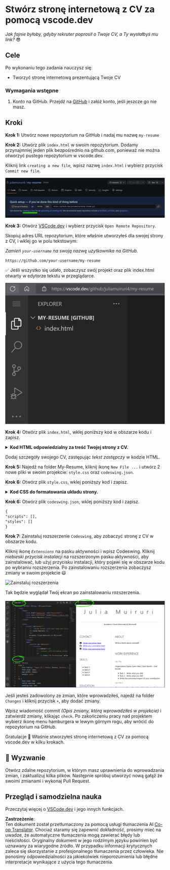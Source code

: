 <!--
CO_OP_TRANSLATOR_METADATA:
{
  "original_hash": "2fcb983b8dbadadb1bc2e97f8c12dac5",
  "translation_date": "2025-08-24T13:06:41+00:00",
  "source_file": "8-code-editor/1-using-a-code-editor/assignment.md",
  "language_code": "pl"
}
-->
# Stwórz stronę internetową z CV za pomocą vscode.dev

_Jak fajnie byłoby, gdyby rekruter poprosił o Twoje CV, a Ty wysłałbyś mu link?_ 😎

## Cele

Po wykonaniu tego zadania nauczysz się:

- Tworzyć stronę internetową prezentującą Twoje CV

### Wymagania wstępne

1. Konto na GitHub. Przejdź na [GitHub](https://github.com/) i załóż konto, jeśli jeszcze go nie masz.

## Kroki

**Krok 1:** Utwórz nowe repozytorium na GitHub i nadaj mu nazwę `my-resume`

**Krok 2:** Utwórz plik `index.html` w swoim repozytorium. Dodamy przynajmniej jeden plik bezpośrednio na github.com, ponieważ nie można otworzyć pustego repozytorium w vscode.dev.

Kliknij link `creating a new file`, wpisz nazwę `index.html` i wybierz przycisk `Commit new file`.

![Utwórz nowy plik na github.com](../../../../8-code-editor/images/new-file-github.com.png)

**Krok 3:** Otwórz [VSCode.dev](https://vscode.dev) i wybierz przycisk `Open Remote Repository`.

Skopiuj adres URL repozytorium, które właśnie utworzyłeś dla swojej strony z CV, i wklej go w polu tekstowym:

_Zamień `your-username` na swoją nazwę użytkownika na GitHub._

```
https://github.com/your-username/my-resume
```

✅ Jeśli wszystko się udało, zobaczysz swój projekt oraz plik index.html otwarty w edytorze tekstu w przeglądarce.

![Utwórz nowy plik](../../../../8-code-editor/images/project-on-vscode.dev.png)

**Krok 4:** Otwórz plik `index.html`, wklej poniższy kod w obszarze kodu i zapisz.

<details>
    <summary><b>Kod HTML odpowiedzialny za treść Twojej strony z CV.</b></summary>
    
        <html>

            <head>
                <link href="style.css" rel="stylesheet">
                <link rel="stylesheet" href="https://cdnjs.cloudflare.com/ajax/libs/font-awesome/5.15.4/css/all.min.css">
                <title>Twoje Imię i Nazwisko!</title>
            </head>
            <body>
                <header id="header">
                    <!-- nagłówek CV z Twoim imieniem i stanowiskiem -->
                    <h1>Twoje Imię i Nazwisko!</h1>
                    <hr>
                    Twoja Rola!
                    <hr>
                </header>
                <main>
                    <article id="mainLeft">
                        <section>
                            <h2>KONTAKT</h2>
                            <!-- dane kontaktowe, w tym media społecznościowe -->
                            <p>
                                <i class="fa fa-envelope" aria-hidden="true"></i>
                                <a href="mailto:username@domain.top-level domain">Wpisz swój e-mail tutaj</a>
                            </p>
                            <p>
                                <i class="fab fa-github" aria-hidden="true"></i>
                                <a href="github.com/yourGitHubUsername">Wpisz swoją nazwę użytkownika tutaj!</a>
                            </p>
                            <p>
                                <i class="fab fa-linkedin" aria-hidden="true"></i>
                                <a href="linkedin.com/yourLinkedInUsername">Wpisz swoją nazwę użytkownika tutaj!</a>
                            </p>
                        </section>
                        <section>
                            <h2>UMIEJĘTNOŚCI</h2>
                            <!-- Twoje umiejętności -->
                            <ul>
                                <li>Umiejętność 1!</li>
                                <li>Umiejętność 2!</li>
                                <li>Umiejętność 3!</li>
                                <li>Umiejętność 4!</li>
                            </ul>
                        </section>
                        <section>
                            <h2>EDUKACJA</h2>
                            <!-- Twoje wykształcenie -->
                            <h3>Wpisz tutaj swój kierunek studiów!</h3>
                            <p>
                                Wpisz tutaj nazwę instytucji!
                            </p>
                            <p>
                                Data rozpoczęcia - Data zakończenia
                            </p>
                        </section>            
                    </article>
                    <article id="mainRight">
                        <section>
                            <h2>O MNIE</h2>
                            <!-- informacje o Tobie -->
                            <p>Wpisz kilka słów o sobie!</p>
                        </section>
                        <section>
                            <h2>DOŚWIADCZENIE ZAWODOWE</h2>
                            <!-- Twoje doświadczenie zawodowe -->
                            <h3>Stanowisko</h3>
                            <p>
                                Nazwa organizacji | Miesiąc rozpoczęcia – Miesiąc zakończenia
                            </p>
                            <ul>
                                    <li>Zadanie 1 - Opisz, co robiłeś!</li>
                                    <li>Zadanie 2 - Opisz, co robiłeś!</li>
                                    <li>Opisz rezultaty/efekty swojej pracy</li>
                                    
                            </ul>
                            <h3>Stanowisko 2</h3>
                            <p>
                                Nazwa organizacji | Miesiąc rozpoczęcia – Miesiąc zakończenia
                            </p>
                            <ul>
                                    <li>Zadanie 1 - Opisz, co robiłeś!</li>
                                    <li>Zadanie 2 - Opisz, co robiłeś!</li>
                                    <li>Opisz rezultaty/efekty swojej pracy</li>
                                    
                            </ul>
                        </section>
                    </article>
                </main>
            </body>
        </html>
</details>

Dodaj szczegóły swojego CV, zastępując _tekst zastępczy_ w kodzie HTML.

**Krok 5:** Najedź na folder My-Resume, kliknij ikonę `New File ...` i utwórz 2 nowe pliki w swoim projekcie: `style.css` oraz `codeswing.json`.

**Krok 6:** Otwórz plik `style.css`, wklej poniższy kod i zapisz.

<details>
        <summary><b>Kod CSS do formatowania układu strony.</b></summary>
            
            body {
                font-family: 'Segoe UI', Tahoma, Geneva, Verdana, sans-serif;
                font-size: 16px;
                max-width: 960px;
                margin: auto;
            }
            h1 {
                font-size: 3em;
                letter-spacing: .6em;
                padding-top: 1em;
                padding-bottom: 1em;
            }

            h2 {
                font-size: 1.5em;
                padding-bottom: 1em;
            }

            h3 {
                font-size: 1em;
                padding-bottom: 1em;
            }
            main { 
                display: grid;
                grid-template-columns: 40% 60%;
                margin-top: 3em;
            }
            header {
                text-align: center;
                margin: auto 2em;
            }

            section {
                margin: auto 1em 4em 2em;
            }

            i {
                margin-right: .5em;
            }

            p {
                margin: .2em auto
            }

            hr {
                border: none;
                background-color: lightgray;
                height: 1px;
            }

            h1, h2, h3 {
                font-weight: 100;
                margin-bottom: 0;
            }
            #mainLeft {
                border-right: 1px solid lightgray;
            }
            
</details>

**Krok 6:** Otwórz plik `codeswing.json`, wklej poniższy kod i zapisz.

    {
    "scripts": [],
    "styles": []
    }

**Krok 7:** Zainstaluj rozszerzenie `Codeswing`, aby zobaczyć stronę z CV w obszarze kodu.

Kliknij ikonę _`Extensions`_ na pasku aktywności i wpisz Codeswing. Kliknij _niebieski przycisk instalacji_ na rozszerzonym pasku aktywności, aby zainstalować, lub użyj przycisku instalacji, który pojawi się w obszarze kodu po wybraniu rozszerzenia. Po zainstalowaniu rozszerzenia zobaczysz zmiany w swoim projekcie 😃

![Zainstaluj rozszerzenia](../../../../8-code-editor/images/install-extension.gif)

Tak będzie wyglądał Twój ekran po zainstalowaniu rozszerzenia.

![Rozszerzenie Codeswing w akcji](../../../../8-code-editor/images/after-codeswing-extension-pb.png)

Jeśli jesteś zadowolony ze zmian, które wprowadziłeś, najedź na folder `Changes` i kliknij przycisk `+`, aby dodać zmiany.

Wpisz wiadomość commit _(Opis zmiany, którą wprowadziłeś w projekcie)_ i zatwierdź zmiany, klikając `check`. Po zakończeniu pracy nad projektem wybierz ikonę menu hamburgera w lewym górnym rogu, aby wrócić do repozytorium na GitHub.

Gratulacje 🎉 Właśnie stworzyłeś stronę internetową z CV za pomocą vscode.dev w kilku krokach.

## 🚀 Wyzwanie

Otwórz zdalne repozytorium, w którym masz uprawnienia do wprowadzania zmian, i zaktualizuj kilka plików. Następnie spróbuj utworzyć nową gałąź ze swoimi zmianami i wykonaj Pull Request.

## Przegląd i samodzielna nauka

Przeczytaj więcej o [VSCode.dev](https://code.visualstudio.com/docs/editor/vscode-web?WT.mc_id=academic-0000-alfredodeza) i jego innych funkcjach.

**Zastrzeżenie**:  
Ten dokument został przetłumaczony za pomocą usługi tłumaczenia AI [Co-op Translator](https://github.com/Azure/co-op-translator). Chociaż staramy się zapewnić dokładność, prosimy mieć na uwadze, że automatyczne tłumaczenia mogą zawierać błędy lub nieścisłości. Oryginalny dokument w jego rodzimym języku powinien być uznawany za wiarygodne źródło. W przypadku informacji krytycznych zaleca się skorzystanie z profesjonalnego tłumaczenia przez człowieka. Nie ponosimy odpowiedzialności za jakiekolwiek nieporozumienia lub błędne interpretacje wynikające z użycia tego tłumaczenia.